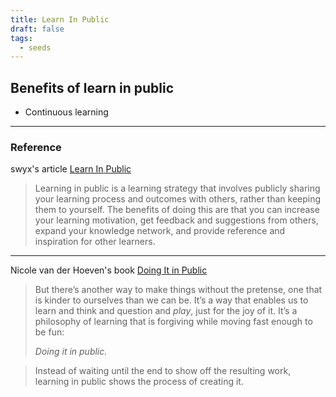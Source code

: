```yaml
---
title: Learn In Public
draft: false
tags:
  - seeds
---
```


## Benefits of learn in public

- Continuous learning


---
### Reference
swyx's article [Learn In Public](https://www.swyx.io/learn-in-public)

> Learning in public is a learning strategy that involves publicly sharing your learning process and outcomes with others, rather than keeping them to yourself. The benefits of doing this are that you can increase your learning motivation, get feedback and suggestions from others, expand your knowledge network, and provide reference and inspiration for other learners.

***

Nicole van der Hoeven's book [Doing It in Public](https://doingitinpublic.com/)
> But there’s another way to make things without the pretense, one that is kinder to ourselves than we can be. It’s a way that enables us to learn and think and question and _play_, just for the joy of it. It’s a philosophy of learning that is forgiving while moving fast enough to be fun:
> 
> *Doing it in public.*

> Instead of waiting until the end to show off the resulting work, learning in public shows the process of creating it. 